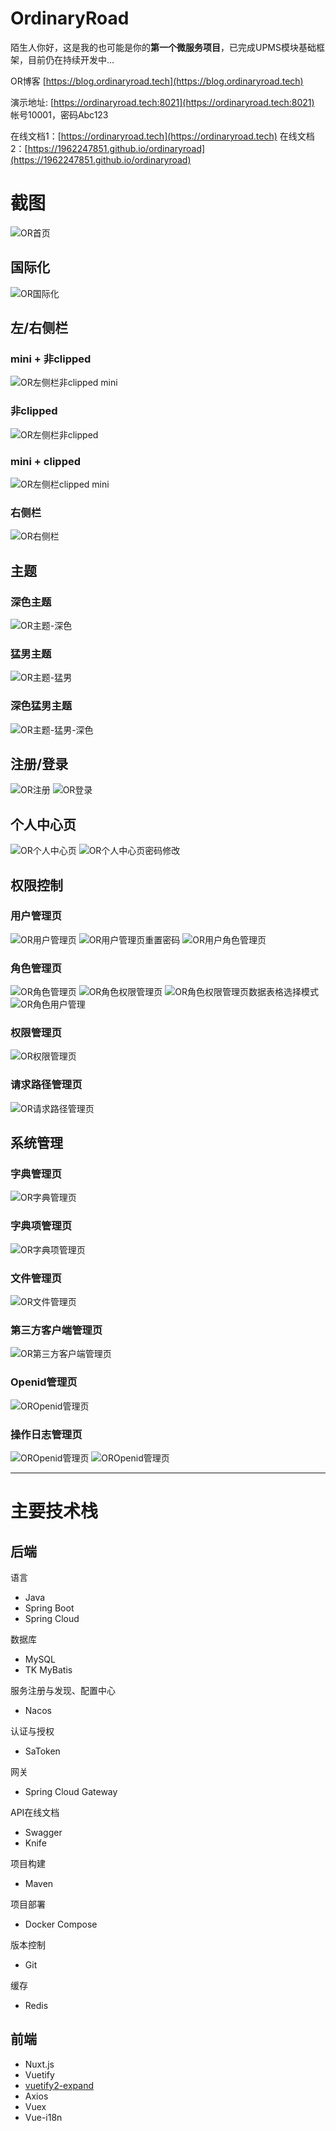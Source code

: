 # OrdinaryRoad

陌生人你好，这是我的也可能是你的**第一个微服务项目**，已完成UPMS模块基础框架，目前仍在持续开发中...

OR博客 [https://blog.ordinaryroad.tech](https://blog.ordinaryroad.tech)

演示地址: [https://ordinaryroad.tech:8021](https://ordinaryroad.tech:8021) 帐号10001，密码Abc123

在线文档1：[https://ordinaryroad.tech](https://ordinaryroad.tech)
在线文档2：[https://1962247851.github.io/ordinaryroad](https://1962247851.github.io/ordinaryroad)

# 截图

![OR首页](https://user-images.githubusercontent.com/43869694/150742040-cf544d19-10e8-4a0b-ade9-1a0c9ff4608c.png)

## 国际化

![OR国际化](https://user-images.githubusercontent.com/43869694/150741150-18b87eaf-d7dc-49b3-b9bf-ba68c3d69e5d.png)

## 左/右侧栏

### mini + 非clipped

![OR左侧栏非clipped mini](https://user-images.githubusercontent.com/43869694/150741108-71012f9b-d8ae-443e-9170-c12870a17357.png)

### 非clipped

![OR左侧栏非clipped](https://user-images.githubusercontent.com/43869694/150741110-20b0ec45-6693-42a7-b10c-4d9d8e66d176.png)

### mini + clipped

![OR左侧栏clipped mini](https://user-images.githubusercontent.com/43869694/150741075-f88160f7-3f20-4ef2-be57-785fb36a1a7a.png)

### 右侧栏

![OR右侧栏](https://user-images.githubusercontent.com/43869694/150741140-ad46b9be-ddb1-47cb-a3bb-97585a66c017.png)

## 主题

### 深色主题

![OR主题-深色](https://user-images.githubusercontent.com/43869694/150740934-086919af-39eb-4cd9-a1b6-d3a86606fe31.png)

### 猛男主题

![OR主题-猛男](https://user-images.githubusercontent.com/43869694/150740949-10f6d513-4f8f-409f-bb79-05afe471f1b7.png)

### 深色猛男主题

![OR主题-猛男-深色](https://user-images.githubusercontent.com/43869694/150740951-b2d1c66a-80b7-4ced-abe4-be13732c4b69.png)

## 注册/登录

![OR注册](https://user-images.githubusercontent.com/43869694/150740304-bc7e778e-3513-405d-a5b8-7f58ccf052c1.png)
![OR登录](https://user-images.githubusercontent.com/43869694/150740365-b8347fc2-1a53-47f7-9ca8-3b5a6e2aafe7.png)

## 个人中心页

![OR个人中心页](https://user-images.githubusercontent.com/43869694/150740860-ded1c703-2a68-4cb3-9db9-30437e26b500.png)
![OR个人中心页密码修改](https://user-images.githubusercontent.com/43869694/150740864-fd298cf0-6421-45f4-bf19-8b8e44258384.png)

## 权限控制

### 用户管理页

![OR用户管理页](https://user-images.githubusercontent.com/43869694/150740400-b18b0160-0733-4479-bd43-c09efe81164b.png)
![OR用户管理页重置密码](https://user-images.githubusercontent.com/43869694/150742290-e6069614-4e4e-4a52-8f9e-b3101b3ee217.png)
![OR用户角色管理页](https://user-images.githubusercontent.com/43869694/150742303-c2d1798d-255c-4f3a-9733-21643d68ffb0.png)

### 角色管理页

![OR角色管理页](https://user-images.githubusercontent.com/43869694/150740419-ee2c34ed-c286-4744-bb72-900e8adf7729.png)
![OR角色权限管理页](https://user-images.githubusercontent.com/43869694/150740785-1c20694a-569b-4040-b3bc-79300436f2f5.png)
![OR角色权限管理页数据表格选择模式](https://user-images.githubusercontent.com/43869694/150740795-96e3c150-5aa9-423e-b644-2556aff171fb.png)
![OR角色用户管理](https://user-images.githubusercontent.com/43869694/150740772-05b77f82-1080-4fcb-aca1-81e14ba5a281.png)

### 权限管理页

![OR权限管理页](https://user-images.githubusercontent.com/43869694/150740832-21ff4cce-80e4-4126-a0ad-e9e14871ca0d.png)

### 请求路径管理页

![OR请求路径管理页](https://user-images.githubusercontent.com/43869694/150740850-ac3b0735-052c-4ec8-9f5e-3d855e5d653d.png)

## 系统管理

### 字典管理页

![OR字典管理页](https://user-images.githubusercontent.com/43869694/150740992-426a5ea3-370f-4732-8fe1-65937f60ca49.png)

### 字典项管理页

![OR字典项管理页](https://user-images.githubusercontent.com/43869694/150741006-5da2706e-7a5f-46f3-9f44-59b4e413b5c3.png)

### 文件管理页

![OR文件管理页](https://user-images.githubusercontent.com/43869694/150741048-3861a71a-eb49-4ff2-8a6a-7ea7975401d5.png)

### 第三方客户端管理页

![OR第三方客户端管理页](https://user-images.githubusercontent.com/43869694/150741050-04b2008d-0c1a-4618-a376-511e31166f2f.png)

### Openid管理页

![OROpenid管理页](https://user-images.githubusercontent.com/43869694/150741051-4522210b-a9f3-4914-8583-0b02ddf5fb6c.png)

### 操作日志管理页

![OROpenid管理页](https://user-images.githubusercontent.com/43869694/209146882-c00999f4-65b5-4c4e-85c1-182e4daa6a69.png)
![OROpenid管理页](https://user-images.githubusercontent.com/43869694/209146905-e800af0d-2bcd-4f05-ac1b-49935e9e48b9.png)
___

# 主要技术栈

## 后端

语言

- Java
- Spring Boot
- Spring Cloud

数据库

- MySQL
- TK MyBatis

服务注册与发现、配置中心

- Nacos

认证与授权

- SaToken

网关

- Spring Cloud Gateway

API在线文档

- Swagger
- Knife

项目构建

- Maven

项目部署

- Docker Compose

版本控制

- Git

缓存

- Redis

## 前端

- Nuxt.js
- Vuetify
- [vuetify2-expand](http://vuetify2-expand.cn/)
- Axios
- Vuex
- Vue-i18n